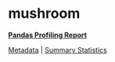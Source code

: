 # mushroom

[**Pandas Profiling Report**](https://epistasislab.github.io/penn-ml-benchmarks/profile/mushroom.html)

[Metadata](metadata.yaml) | [Summary Statistics](summary_stats.csv)

